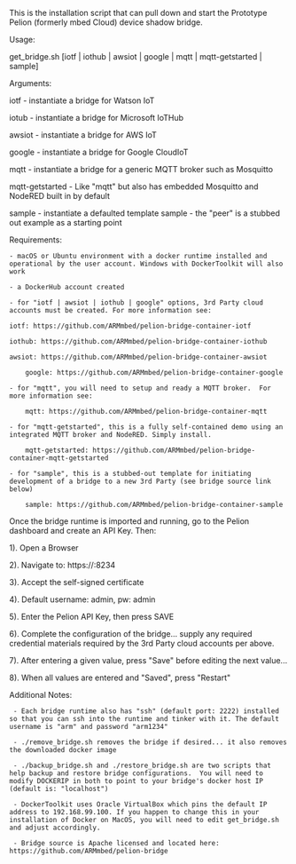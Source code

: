 This is the installation script that can pull down and start the Prototype Pelion (formerly mbed Cloud) device shadow bridge.

Usage:

   get_bridge.sh [iotf | iothub | awsiot | google | mqtt | mqtt-getstarted | sample]

Arguments:

   iotf - instantiate a bridge for Watson IoT

   iotub - instantiate a bridge for Microsoft IoTHub

   awsiot - instantiate a bridge for AWS IoT

   google - instantiate a bridge for Google CloudIoT

   mqtt - instantiate a bridge for a generic MQTT broker such as Mosquitto
 
   mqtt-getstarted - Like "mqtt" but also has embedded Mosquitto and NodeRED built in by default

   sample - instantiate a defaulted template sample - the "peer" is a stubbed out example as a starting point

Requirements:

    - macOS or Ubuntu environment with a docker runtime installed and operational by the user account. Windows with DockerToolkit will also work
    
    - a DockerHub account created

    - for "iotf | awsiot | iothub | google" options, 3rd Party cloud accounts must be created. For more information see:

	iotf: https://github.com/ARMmbed/pelion-bridge-container-iotf
	
	iothub: https://github.com/ARMmbed/pelion-bridge-container-iothub
	
	awsiot: https://github.com/ARMmbed/pelion-bridge-container-awsiot

        google: https://github.com/ARMmbed/pelion-bridge-container-google

    - for "mqtt", you will need to setup and ready a MQTT broker.  For more information see:

        mqtt: https://github.com/ARMmbed/pelion-bridge-container-mqtt

    - for "mqtt-getstarted", this is a fully self-contained demo using an integrated MQTT broker and NodeRED. Simply install.

        mqtt-getstarted: https://github.com/ARMmbed/pelion-bridge-container-mqtt-getstarted

    - for "sample", this is a stubbed-out template for initiating development of a bridge to a new 3rd Party (see bridge source link below)

        sample: https://github.com/ARMmbed/pelion-bridge-container-sample


Once the bridge runtime is imported and running, go to the Pelion dashboard and create an API Key. Then:

1). Open a Browser

2). Navigate to: https://<docker host IP address>:8234

3). Accept the self-signed certificate

4). Default username: admin, pw: admin

5). Enter the Pelion API Key, then press SAVE

6). Complete the configuration of the bridge... supply any required credential materials required by the 3rd Party cloud accounts per above. 

7). After entering a given value, press "Save" before editing the next value... 

8). When all values are entered and "Saved", press "Restart"


Additional Notes:

     - Each bridge runtime also has "ssh" (default port: 2222) installed so that you can ssh into the runtime and tinker with it. The default username is "arm" and password "arm1234"

     - ./remove_bridge.sh removes the bridge if desired... it also removes the downloaded docker image
   
     - ./backup_bridge.sh and ./restore_bridge.sh are two scripts that help backup and restore bridge configurations.  You will need to modify DOCKERIP in both to point to your bridge's docker host IP (default is: "localhost")

     - DockerToolkit uses Oracle VirtualBox which pins the default IP address to 192.168.99.100. If you happen to change this in your installation of Docker on MacOS, you will need to edit get_bridge.sh and adjust accordingly.

     - Bridge source is Apache licensed and located here: https://github.com/ARMmbed/pelion-bridge
